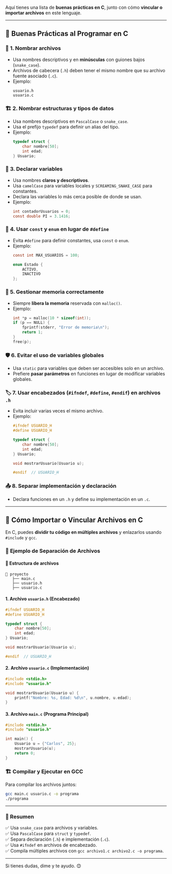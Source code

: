 Aquí tienes una lista de **buenas prácticas en C**, junto con cómo **vincular o importar archivos** en este lenguaje.  

---

## 🔹 **Buenas Prácticas al Programar en C**  

### 📁 **1. Nombrar archivos**  
- Usa nombres descriptivos y en **minúsculas** con guiones bajos (`snake_case`).  
- Archivos de cabecera (`.h`) deben tener el mismo nombre que su archivo fuente asociado (`.c`).  
- Ejemplo:  
  ```
  usuario.h
  usuario.c
  ```

### 🏗 **2. Nombrar estructuras y tipos de datos**  
- Usa nombres descriptivos en `PascalCase` o `snake_case`.  
- Usa el prefijo `typedef` para definir un alias del tipo.  
- Ejemplo:  
  ```c
  typedef struct {
      char nombre[50];
      int edad;
  } Usuario;
  ```

### 📝 **3. Declarar variables**  
- Usa nombres **claros y descriptivos**.  
- Usa `camelCase` para variables locales y `SCREAMING_SNAKE_CASE` para constantes.  
- Declara las variables lo más cerca posible de donde se usan.  
- Ejemplo:  
  ```c
  int contadorUsuarios = 0;
  const double PI = 3.1416;
  ```

### 📌 **4. Usar `const` y `enum` en lugar de `#define`**  
- Evita `#define` para definir constantes, usa `const` o `enum`.  
- Ejemplo:  
  ```c
  const int MAX_USUARIOS = 100;
  
  enum Estado {
      ACTIVO,
      INACTIVO
  };
  ```

### 🧹 **5. Gestionar memoria correctamente**  
- Siempre **libera la memoria** reservada con `malloc()`.  
- Ejemplo:  
  ```c
  int *p = malloc(10 * sizeof(int));
  if (p == NULL) {
      fprintf(stderr, "Error de memoria\n");
      return 1;
  }
  free(p);
  ```

### 🛡 **6. Evitar el uso de variables globales**  
- Usa `static` para variables que deben ser accesibles solo en un archivo.  
- Prefiere **pasar parámetros** en funciones en lugar de modificar variables globales.  

### 🏷 **7. Usar encabezados (`#ifndef`, `#define`, `#endif`) en archivos `.h`**  
- Evita incluir varias veces el mismo archivo.  
- Ejemplo:  
  ```c
  #ifndef USUARIO_H
  #define USUARIO_H

  typedef struct {
      char nombre[50];
      int edad;
  } Usuario;

  void mostrarUsuario(Usuario u);

  #endif  // USUARIO_H
  ```

### 📤 **8. Separar implementación y declaración**  
- Declara funciones en un `.h` y define su implementación en un `.c`.  

---

## 🔹 **Cómo Importar o Vincular Archivos en C**  

En C, puedes **dividir tu código en múltiples archivos** y enlazarlos usando `#include` y `gcc`.

### 📌 **Ejemplo de Separación de Archivos**  
#### 📂 **Estructura de archivos**
```
📁 proyecto
   ├── main.c
   ├── usuario.h
   ├── usuario.c
```

#### **1. Archivo `usuario.h` (Encabezado)**
```c
#ifndef USUARIO_H
#define USUARIO_H

typedef struct {
    char nombre[50];
    int edad;
} Usuario;

void mostrarUsuario(Usuario u);

#endif  // USUARIO_H
```

#### **2. Archivo `usuario.c` (Implementación)**
```c
#include <stdio.h>
#include "usuario.h"

void mostrarUsuario(Usuario u) {
    printf("Nombre: %s, Edad: %d\n", u.nombre, u.edad);
}
```

#### **3. Archivo `main.c` (Programa Principal)**
```c
#include <stdio.h>
#include "usuario.h"

int main() {
    Usuario u = {"Carlos", 25};
    mostrarUsuario(u);
    return 0;
}
```

### 🏗 **Compilar y Ejecutar en GCC**  
Para compilar los archivos juntos:  
```sh
gcc main.c usuario.c -o programa
./programa
```

---

### **📌 Resumen**
✅ Usa `snake_case` para archivos y variables.  
✅ Usa `PascalCase` para `struct` y `typedef`.  
✅ Separa declaración (`.h`) e implementación (`.c`).  
✅ Usa `#ifndef` en archivos de encabezado.  
✅ Compila múltiples archivos con `gcc archivo1.c archivo2.c -o programa`.  

---

Si tienes dudas, dime y te ayudo. 😊